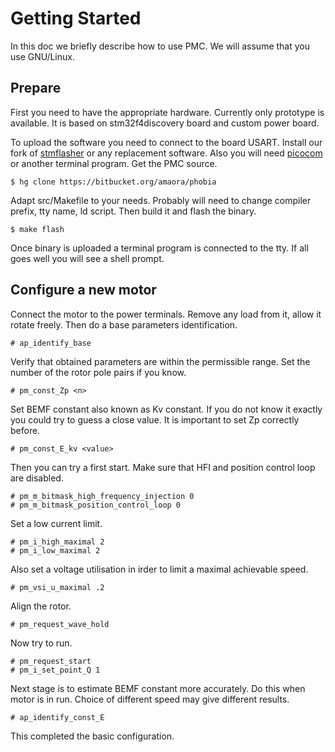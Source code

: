 # Getting Started

In this doc we briefly describe how to use PMC. We will assume that you use
GNU/Linux.

## Prepare

First you need to have the appropriate hardware. Currently only prototype is
available. It is based on stm32f4discovery board and custom power board.

To upload the software you need to connect to the board USART. Install our fork
of [stmflasher](https://bitbucket.org/amaora/stmflasher) or any replacement
software. Also you will need [picocom](https://github.com/npat-efault/picocom)
or another terminal program. Get the PMC source.

	$ hg clone https://bitbucket.org/amaora/phobia

Adapt src/Makefile to your needs. Probably will need to change compiler prefix,
tty name, ld script. Then build it and flash the binary.

	$ make flash

Once binary is uploaded a terminal program is connected to the tty. If all goes
well you will see a shell prompt.

## Configure a new motor

Connect the motor to the power terminals. Remove any load from it, allow it
rotate freely. Then do a base parameters identification.

	# ap_identify_base

Verify that obtained parameters are within the permissible range. Set the
number of the rotor pole pairs if you know.

	# pm_const_Zp <n>

Set BEMF constant also known as Kv constant. If you do not know it exactly you
could try to guess a close value. It is important to set Zp correctly before.

	# pm_const_E_kv <value>

Then you can try a first start. Make sure that HFI and position control loop
are disabled.

	# pm_m_bitmask_high_frequency_injection 0
	# pm_m_bitmask_position_control_loop 0

Set a low current limit.

	# pm_i_high_maximal 2
	# pm_i_low_maximal 2

Also set a voltage utilisation in irder to limit a maximal achievable speed.

	# pm_vsi_u_maximal .2

Align the rotor.

	# pm_request_wave_hold

Now try to run.

	# pm_request_start
	# pm_i_set_point_Q 1

Next stage is to estimate BEMF constant more accurately. Do this when motor is
in run. Choice of different speed may give different results.

	# ap_identify_const_E

This completed the basic configuration.

